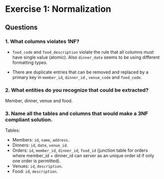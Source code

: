 # Exercise 1: Normalization

## Questions

### 1. What columns violates 1NF?

- `food_code` and `food_description` violate the rule that all columns must have single value (atomic). Also `dinner_date` seems to be using different formatting types.

- There are duplicate entries that can be removed and replaced by a primary key in `member_id`, `dinner_id` , `venue_code` and `food_code`.

### 2. What entities do you recognize that could be extracted?

Member, dinner, venue and food.

### 3. Name all the tables and columns that would make a 3NF compliant solution.

Tables:

- Members: `id`, `name`, `address`.
- Dinners: `id`, `date`, `venue_id`.
- Orders: `id`, `member_id`, `dinner_id`, `food_id` (junction table for orders where member_id + dinner_id can server as an unique order id if only one order is permitted).
- Venues: `id`, `description`.
- Food: `id`, `description`.
